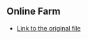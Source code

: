 ## Online Farm

* [Link to the original file](https://code-projects.org/online-farm-system-in-php-css-javascript-and-mysql-free-download/)
